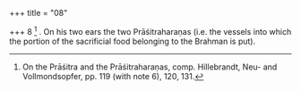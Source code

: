+++
title = "08"

+++
8 [^2] . On his two ears the two Prāśitraharaṇas (i.e. the vessels into which the portion of the sacrificial food belonging to the Brahman is put).


[^2]:  On the Prāśitra and the Prāśitraharaṇas, comp. Hillebrandt, Neu- and Vollmondsopfer, pp. 119 (with note 6), 120, 131.
